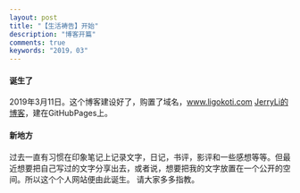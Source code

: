 ```yaml
---
layout: post
title: "【生活祷告】开始"
description: "博客开篇"
comments: true
keywords: "2019，03"
---
```

#### 诞生了
2019年3月11日。这个博客建设好了，购置了域名，www.ligokoti.com [JerryLi的博客](www.ligokoti.com)，建在GitHubPages上。
#### 新地方
 过去一直有习惯在印象笔记上记录文字，日记，书评，影评和一些感想等等。但最近想要把自己写过的文字分享出去，或者说，想要把我的文字放置在一个公开的空间。所以这个个人网站便由此诞生。
 请大家多多指教。
